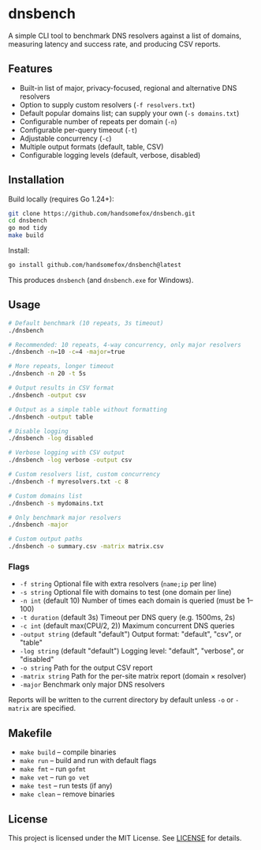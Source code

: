 # dnsbench

A simple CLI tool to benchmark DNS resolvers against a list of domains, measuring latency and success rate, and producing CSV reports.

## Features

- Built-in list of major, privacy-focused, regional and alternative DNS resolvers
- Option to supply custom resolvers (`-f resolvers.txt`)
- Default popular domains list; can supply your own (`-s domains.txt`)
- Configurable number of repeats per domain (`-n`)
- Configurable per-query timeout (`-t`)
- Adjustable concurrency (`-c`)
- Multiple output formats (default, table, CSV)
- Configurable logging levels (default, verbose, disabled)

## Installation

Build locally (requires Go 1.24+):

```bash
git clone https://github.com/handsomefox/dnsbench.git
cd dnsbench
go mod tidy
make build
```

Install:

```bash
go install github.com/handsomefox/dnsbench@latest
```

This produces `dnsbench` (and `dnsbench.exe` for Windows).

## Usage

```bash
# Default benchmark (10 repeats, 3s timeout)
./dnsbench

# Recommended: 10 repeats, 4-way concurrency, only major resolvers
./dnsbench -n=10 -c=4 -major=true

# More repeats, longer timeout
./dnsbench -n 20 -t 5s

# Output results in CSV format
./dnsbench -output csv

# Output as a simple table without formatting
./dnsbench -output table

# Disable logging
./dnsbench -log disabled

# Verbose logging with CSV output
./dnsbench -log verbose -output csv

# Custom resolvers list, custom concurrency
./dnsbench -f myresolvers.txt -c 8

# Custom domains list
./dnsbench -s mydomains.txt

# Only benchmark major resolvers
./dnsbench -major

# Custom output paths
./dnsbench -o summary.csv -matrix matrix.csv
```

### Flags

- `-f string`
  Optional file with extra resolvers (`name;ip` per line)
- `-s string`
  Optional file with domains to test (one domain per line)
- `-n int` (default 10)
  Number of times each domain is queried (must be 1–100)
- `-t duration` (default 3s)
  Timeout per DNS query (e.g. 1500ms, 2s)
- `-c int` (default max(CPU/2, 2))
  Maximum concurrent DNS queries
- `-output string` (default "default")
  Output format: "default", "csv", or "table"
- `-log string` (default "default")
  Logging level: "default", "verbose", or "disabled"
- `-o string`
  Path for the output CSV report
- `-matrix string`
  Path for the per-site matrix report (domain × resolver)
- `-major`
  Benchmark only major DNS resolvers

Reports will be written to the current directory by default unless `-o` or `-matrix` are specified.

## Makefile

- `make build` – compile binaries
- `make run` – build and run with default flags
- `make fmt` – run `gofmt`
- `make vet` – run `go vet`
- `make test` – run tests (if any)
- `make clean` – remove binaries

## License

This project is licensed under the MIT License. See [LICENSE](LICENSE) for details.
